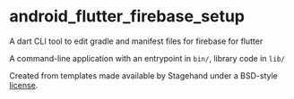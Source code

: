 # android_flutter_firebase_setup
A dart CLI tool to edit gradle and manifest files for firebase for flutter

A command-line application with an entrypoint in `bin/`, library code
in `lib/`

Created from templates made available by Stagehand under a BSD-style
[license](https://github.com/dart-lang/stagehand/blob/master/LICENSE).

